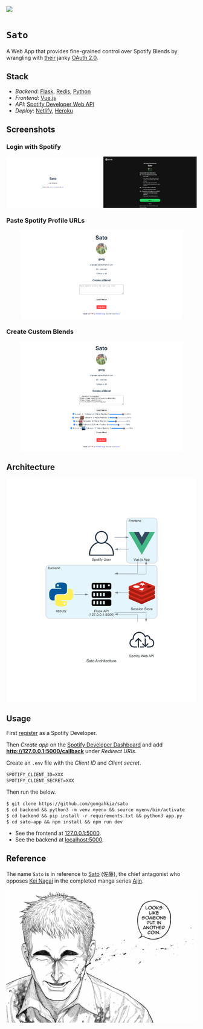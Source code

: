 [![](https://img.shields.io/badge/sato_1.0.0-passing-green)](https://github.com/gongahkia/sato/releases/tag/1.0.0)

# `Sato`

A Web App that provides fine-grained control over Spotify Blends by wrangling with [their](https://developer.spotify.com/documentation/web-api/concepts/authorization) janky [OAuth 2.0](https://datatracker.ietf.org/doc/html/rfc6749).

## Stack

* *Backend*: [Flask](https://flask.palletsprojects.com/en/stable/), [Redis](https://redis.io/), [Python](https://www.python.org/)
* *Frontend*: [Vue.js](https://vuejs.org/)
* *API*: [Spotify Developer Web API](https://developer.spotify.com/documentation/web-api)
* *Deploy*: [Netlify](https://www.netlify.com/), [Heroku](https://www.heroku.com/)

## Screenshots

### Login with Spotify

<div style="display: flex; justify-content: space-between;">
  <img src="./asset/reference/1.png" width="49%">
  <img src="./asset/reference/2.png" width="49%">
</div>

### Paste Spotify Profile URLs

<div style="display: flex; justify-content: center;">
  <img src="./asset/reference/3.png" width="85%">
</div>

### Create Custom Blends

<div style="display: flex; justify-content: center;">
  <img src="./asset/reference/4.png" width="85%">
</div>

## Architecture

![](./asset/reference/sato_architecture.png)

## Usage

First [register](https://developer.spotify.com/) as a Spotify Developer.

Then *Create app* on the [Spotify Developer Dashboard](https://developer.spotify.com/dashboard) and add **http://127.0.0.1:5000/callback** under *Redirect URIs*.

Create an `.env` file with the *Client ID* and *Client secret*.

```env
SPOTIFY_CLIENT_ID=XXX
SPOTIFY_CLIENT_SECRET=XXX
```

Then run the below.

```console
$ git clone https://github.com/gongahkia/sato
$ cd backend && python3 -m venv myenv && source myenv/bin/activate
$ cd backend && pip install -r requirements.txt && python3 app.py
$ cd sato-app && npm install && npm run dev
```

* See the frontend at [127.0.0.1:5000](http://127.0.0.1:5000/).  
* See the backend at [localhost:5000](http://localhost:5000).

## Reference

The name `Sato` is in reference to [Satō](https://ajin.fandom.com/wiki/Sat%C5%8D) (佐藤), the chief antagonist who opposes [Kei Nagai](https://ajin.fandom.com/wiki/Kei_Nagai) in the completed manga series [Ajin](https://ajin.fandom.com/wiki/Ajin_Wiki).

![](./asset/logo/sato.jpg)